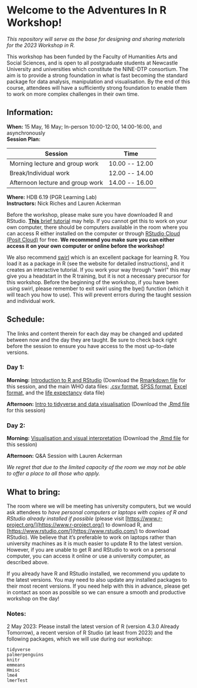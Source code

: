 # Welcome to the Adventures In R Workshop!

*This repository will serve as the base for designing and sharing materials for the 2023 Workshop in R.*

This workshop has been funded by the Faculty of Humanities Arts and Social Sciences, and is open to all postgraduate students at Newcastle University and universities which constitute the NINE-DTP consortium. The aim is to provide a strong foundation in what is fast becoming the standard package for data analysis, manipulation and visualisation. By the end of this course, attendees will have a sufficiently strong foundation to enable them to work on more complex challenges in their own time.

## Information:

**When:** 15 May, 16 May; In-person 10:00-12:00, 14:00-16:00, and asynchronously  
**Session Plan:**

| Session | Time |
| --- | --- |
|Morning lecture and group work|10.00 -- 12.00|
|Break/Individual work|12.00 -- 14.00|
|Afternoon lecture and group work|14.00 -- 16.00|

**Where:** HDB 6.19 (PGR Learning Lab)  
**Instructors:** Nick Riches and Lauren Ackerman 

Before the workshop, please make sure you have downloaded R and RStudio. [**This** brief tutorial](docs/Setting_Up.nb.html) may help. If you cannot get this to work on your own computer, there should be computers available in the room where you can access R either installed on the computer or through [RStudio Cloud (Posit Cloud)](https://posit.cloud/plans/free) for free. **We recommend you make sure you can either access it on your own computer or online before the workshop!**

We also recommend [swirl](https://swirlstats.com/) which is an excellent package for learning R. You load it as a package in R (see the website for detailed instructions), and it creates an interactive tutorial. If you work your way through "swirl" this may give you a headstart in the R training, but it is not a necessary precursor for this workshop. Before the beginning of the workshop, if you have been using swirl, please remember to exit swirl using the bye() function (which it will teach you how to use). This will prevent errors during the taught session and individual work.

## Schedule:

The links and content therein for each day may be changed and updated between now and the day they are taught. Be sure to check back right before the session to ensure you have access to the most up-to-date versions.

### Day 1:

**Morning:** [Introduction to R and RStudio](docs/Session_1-Introduction.nb.html) (Download the [Rmarkdown file](docs/Session_1-Introduction.Rmd) for this session, and the main WHO data files: [.csv format](data/WHR_2017.csv), [SPSS format](data/WHR_2017.sav), [Excel format](data/WHR_2017.xlsx), and the [life expectancy](data/WHO_life_expectancy.csv) data file)  

**Afternoon:** [Intro to tidyverse and data visualisation]() (Download the [.Rmd file]() for this session)  

### Day 2:

**Morning:** [Visualisation and visual interpretation]() (Download the [.Rmd file]() for this session)  

**Afternoon:** Q&A Session with Lauren Ackerman



*We regret that due to the limited capacity of the room we may not be able to offer a place to all those who apply.*

## What to bring: 

The room where we will be meeting has university computers, but we would ask attendees to *have personal computers or laptops with copies of R and RStudio already installed if possible*
(please visit  [https://www.r-project.org/](https://www.r-project.org/) to download R, and [https://www.rstudio.com/](https://www.rstudio.com/) to download RStudio). We believe that it’s preferable to work on laptops rather than university machines as it is much easier to update R to the latest version. However, if you are unable to get R and RStudio to work on a personal computer, you can access it online or use a university computer, as described above.

If you already have R and RStudio installed, we recommend you update to the latest versions. You may need to also update any installed packages to their most recent versions. If you need help with this in advance, please get in contact as soon as possible so we can ensure a smooth and productive workshop on the day!

### Notes:

2 May 2023: Please install the latest version of R (version 4.3.0 Already Tomorrow), a recent version of R Studio (at least from 2023) and the following packages, which we will use during our workshop:  

```
tidyverse
palmerpenguins
knitr
emmeans
Hmisc
lme4
lmerTest
```


